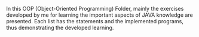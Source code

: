 In this OOP (Object-Oriented Programming) Folder, mainly the exercises developed by me for learning the important aspects of JAVA knowledge are presented. Each list has the statements and the implemented programs, thus demonstrating the developed learning.